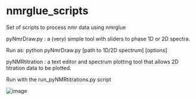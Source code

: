   # nmrglue_scripts
  

Set of scripts to process nmr data using nmrglue

pyNmrDraw.py   :  a (very) simple tool with sliders to phase 1D or 2D spectra. 

Run as: python pyNmrDraw.py [path to 1D/2D spectrum] [options]

pyNMRtitration :  a text editor and spectrum plotting tool that allows 2D titration data to be plotted.

Run with the run_pyNMRtitrations.py script


![image](https://github.com/karamanoslab/nmrglue_scripts/assets/118688626/b8834c0c-93d5-4131-a355-383de2437f6a)




